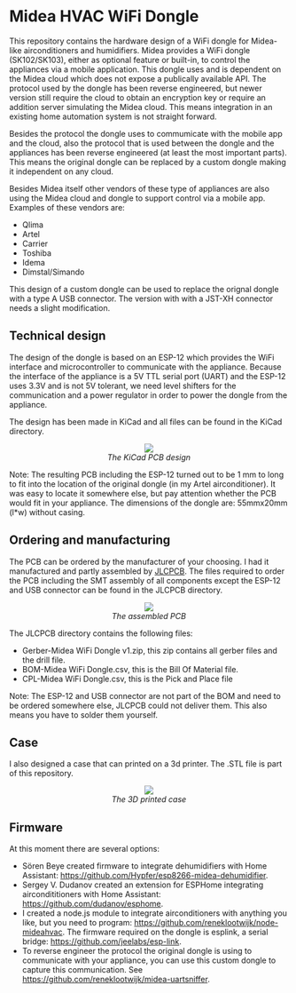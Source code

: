 # Midea HVAC WiFi Dongle

This repository contains the hardware design of a WiFi dongle for Midea-like airconditioners and humidifiers.
Midea provides a WiFi dongle (SK102/SK103), either as optional feature or built-in, to control the appliances via a mobile application. This dongle uses and is dependent on the Midea cloud which does not expose a publically available API. The protocol used by the dongle has been reverse engineered, but newer version still require the cloud to obtain an encryption key or require an addition server simulating the Midea cloud. This means integration in an existing home automation system is not straight forward.

Besides the protocol the dongle uses to commumicate with the mobile app and the cloud, also the protocol that is used between the dongle and the appliances has been reverse engineered (at least the most important parts). This means the original dongle can be replaced by a custom dongle making it independent on any cloud.

Besides Midea itself other vendors of these type of appliances are also using the Midea cloud and dongle to support control via a mobile app. Examples of these vendors are:

* Qlima
* Artel
* Carrier
* Toshiba
* Idema
* Dimstal/Simando

This design of a custom dongle can be used to replace the orignal dongle with a type A USB connector. The version with with a JST-XH connector needs a slight modification.

## Technical design

The design of the dongle is based on an ESP-12 which provides the WiFi interface and microcontroller to communicate with the appliance. Because the interface of the appliance is a 5V TTL serial port (UART) and the ESP-12 uses 3.3V and is not 5V tolerant, we need level shifters for the communication and a power regulator in order to power the dongle from the appliance.

The design has been made in KiCad and all files can be found in the KiCad directory.

<p align="center">
  <img src="./images/pcb.jpeg" /><br/>
  <em>The KiCad PCB design</em>
</p>

Note: The resulting PCB including the ESP-12 turned out to be 1 mm to long to fit into the location of the original dongle (in my Artel airconditioner). It was easy to locate it somewhere else, but pay attention whether the PCB would fit in your appliance. The dimensions of the dongle are: 55mmx20mm (l*w) without casing.

## Ordering and manufacturing

The PCB can be ordered by the manufacturer of your choosing. I had it manufactured and partly assembled by [JLCPCB](https://jlcpcb.com/). The files required to order the PCB including the SMT assembly of all components except the ESP-12 and USB connector can be found in the JLCPCB directory.

<p align="center">
  <img src="./images/top_assembled.jpeg" /><br/>
  <em>The assembled PCB</em>
</p>

The JLCPCB directory contains the following files:

* Gerber-Midea WiFi Dongle v1.zip, this zip contains all gerber files and the drill file.
* BOM-Midea WiFi Dongle.csv, this is the Bill Of Material file.
* CPL-Midea WiFi Dongle.csv, this is the Pick and Place file

Note: The ESP-12 and USB connector are not part of the BOM and need to be ordered somewhere else, JLCPCB could not deliver them. This also means you have to solder them yourself.

## Case

I also designed a case that can printed on a 3d printer. The .STL file is part of this repository.

<p align="center">
  <img src="./images/case.jpeg" /><br/>
  <em>The 3D printed case</em>
</p>

## Firmware

At this moment there are several options:
* Sören Beye created firmware to integrate dehumidifiers with Home Assistant: https://github.com/Hypfer/esp8266-midea-dehumidifier.
* Sergey V. Dudanov created an extension for ESPHome integrating aircondititioners with Home Assistant: https://github.com/dudanov/esphome.
* I created a node.js module to integrate airconditioners with anything you like, but you need to program: https://github.com/reneklootwijk/node-mideahvac. The firmware required on the dongle is esplink, a serial bridge: https://github.com/jeelabs/esp-link.
* To reverse engineer the protocol the original dongle is using to communicate with your appliance, you can use this custom dongle to capture this communication. See https://github.com/reneklootwijk/midea-uartsniffer.
